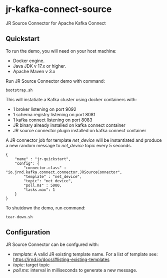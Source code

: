 # jr-kafka-connect-source

JR Source Connector for Apache Kafka Connect

## Quickstart

To run the demo, you will need on your host machine:

 - Docker engine.
 - Java JDK v 17.x or higher.
 - Apache Maven v 3.x

Run JR Source Connector demo with command:

```
bootstrap.sh
```

This will instatiate a Kafka cluster using docker containers with:

 - 1 broker listening on port 9092
 - 1 schema registry listening on port 8081
 - 1 kafka connect listening on port 8083
 - JR binary already installed on kafka connect container
 - JR source connector plugin installed on kafka connect container

A JR connector job for template _net_device_ will be instantiated and produce a new random message to _net_device_ topic every 5 seconds.

```
{
    "name" : "jr-quickstart",
    "config": {
        "connector.class" : "io.jrnd.kafka.connect.connector.JRSourceConnector",
        "template" : "net_device",
        "topic": "net_device",
        "poll.ms" : 5000,
        "tasks.max": 1
    }
}
```

To shutdown the demo, run command:

```
tear-down.sh
```

## Configuration

JR Source Connector can be confgured with:

 - _template_: A valid JR existing template name. For a list of template see: https://jrnd.io/docs/#listing-existing-templates
 - _topic_: target topic
 - _poll.ms_: interval in milliseconds to generate a new message.
